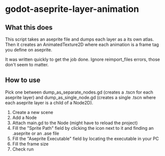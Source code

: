 # godot-aseprite-layer-animation


## What this does

This script takes an aseprite file and dumps each layer as a its own atlas. Then it creates an AnimatedTexture2D where each animation is a frame tag you define on aseprite.

It was written quickly to get the job done. Ignore reimport_files errors, those don't seem to matter.

## How to use

Pick one between dump_as_separate_nodes.gd (creates a .tscn for each aseprite layer) and dump_as_single_node.gd (creates a single .tscn where each aseprite layer is a child of a Node2D).
1. Create a new scene
2. Add a Node
3. Attach main.gd to the Node (might have to reload the project)
4. Fill the "Sprite Path" field by clicking the icon next to it and finding an .aseprite or an .ase file
5. Fill the "Aseprite Executable" field by locating the executable in your PC
6. Fill the frame size
7. Check run


